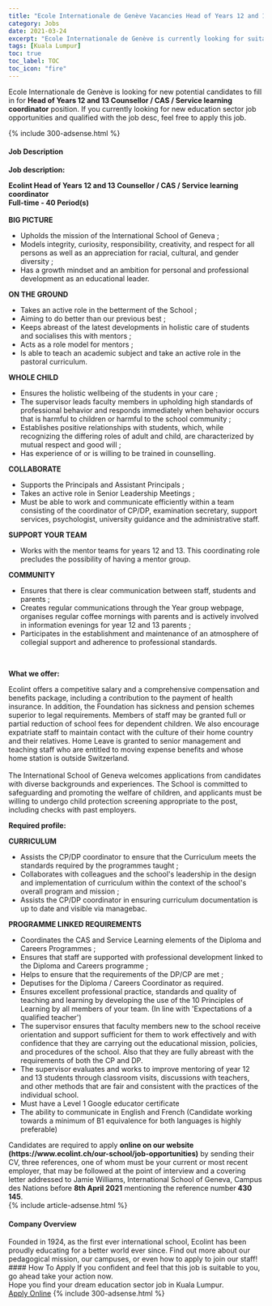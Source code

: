 ```yaml
---
title: "Ecole Internationale de Genève Vacancies Head of Years 12 and 13 Counsellor / CAS / Service learning coordinator" 
category: Jobs 
date: 2021-03-24 
excerpt: "Ecole Internationale de Genève is currently looking for suitable person to fill in the Head of Years 12 and 13 Counsellor / CAS / Service learning coordinator which positioned at Kuala Lumpur" 
tags: [Kuala Lumpur] 
toc: true 
toc_label: TOC 
toc_icon: "fire" 
--- 
```


<p>Ecole Internationale de Genève is looking for new potential candidates to fill in for <b>Head of Years 12 and 13 Counsellor / CAS / Service learning coordinator</b> position. If you currently looking for new education sector job opportunities and qualified with the job desc, feel free to apply this job.
</p>{% include 300-adsense.html %} 
<div><div><h4>Job Description</h4></div><div><div><span><div><p><b>Job description:</b></p><p><b>Ecolint Head of Years 12 and 13 Counsellor / CAS / Service learning coordinator<br>Full-time - 40 Period(s)</b><br><br><b>BIG PICTURE</b><br></p><ul><li>Upholds the mission of the International School of Geneva ;</li><li>Models integrity, curiosity, responsibility, creativity, and respect for all persons as well as an appreciation for racial, cultural, and gender diversity ;</li><li>Has a growth mindset and an ambition for personal and professional development as an educational leader.</li></ul><b>ON THE GROUND</b><br><ul><li>Takes an active role in the betterment of the School ;</li><li>Aiming to do better than our previous best ;</li><li>Keeps abreast of the latest developments in holistic care of students and socialises this with mentors ;</li><li>Acts as a role model for mentors ;</li><li>Is able to teach an academic subject and take an active role in the pastoral curriculum.</li></ul><b>WHOLE CHILD</b><br><ul><li>Ensures the holistic wellbeing of the students in your care ;</li><li>The supervisor leads faculty members in upholding high standards of professional behavior and responds immediately when behavior occurs that is harmful to children or harmful to the school community ;</li><li>Establishes positive relationships with students, which, while recognizing the differing roles of adult and child, are characterized by mutual respect and good will ;</li><li>Has experience of or is willing to be trained in counselling.</li></ul><b>COLLABORATE</b><br><ul><li>Supports the Principals and Assistant Principals ;</li><li>Takes an active role in Senior Leadership Meetings ;</li><li>Must be able to work and communicate efficiently within a team consisting of the coordinator of CP/DP, examination secretary, support services, psychologist, university guidance and the administrative staff.</li></ul><b>SUPPORT YOUR TEAM</b><br><ul><li>Works with the mentor teams for years 12 and 13. This coordinating role precludes the possibility of having a mentor group.</li></ul><b>COMMUNITY</b><br><ul><li>Ensures that there is clear communication between staff, students and parents ;</li><li>Creates regular communications through the Year group webpage, organises regular coffee mornings with parents and is actively involved in information evenings for year 12 and 13 parents ;</li><li>Participates in the establishment and maintenance of an atmosphere of collegial support and adherence to professional standards.</li></ul><br><p><b>What we offer:</b></p><p>Ecolint offers a competitive salary and a comprehensive compensation and benefits package, including a contribution to the payment of health insurance. In addition, the Foundation has sickness and pension schemes superior to legal requirements. Members of staff may be granted full or partial reduction of school fees for dependent children. We also encourage expatriate staff to maintain contact with the culture of their home country and their relatives. Home Leave is granted to senior management and teaching staff who are entitled to moving expense benefits and whose home station is outside Switzerland.<br><br>The International School of Geneva welcomes applications from candidates with diverse backgrounds and experiences. The School is committed to safeguarding and promoting the welfare of children, and applicants must be willing to undergo child protection screening appropriate to the post, including checks with past employers.</p><p><b>Required profile:</b></p><p><b>CURRICULUM</b><br></p><ul><li>Assists the CP/DP coordinator to ensure that the Curriculum meets the standards required by the programmes taught ;</li><li>Collaborates with colleagues and the school's leadership in the design and implementation of curriculum within the context of the school's overall program and mission ;</li><li>Assists the CP/DP coordinator in ensuring curriculum documentation is up to date and visible via managebac.</li></ul><b>PROGRAMME LINKED REQUIREMENTS</b><br><ul><li>Coordinates the CAS and Service Learning elements of the Diploma and Careers Programmes ;</li><li>Ensures that staff are supported with professional development linked to the Diploma and Careers programme ;</li><li>Helps to ensure that the requirements of the DP/CP are met ;</li><li>Deputises for the Diploma / Careers Coordinator as required.</li><li>Ensures excellent professional practice, standards and quality of teaching and learning by developing the use of the 10 Principles of Learning by all members of your team. (In line with 'Expectations of a qualified teacher')</li><li>The supervisor ensures that faculty members new to the school receive orientation and support sufficient for them to work effectively and with confidence that they are carrying out the educational mission, policies, and procedures of the school. Also that they are fully abreast with the requirements of both the CP and DP.</li><li>The supervisor evaluates and works to improve mentoring of year 12 and 13 students through classroom visits, discussions with teachers, and other methods that are fair and consistent with the practices of the individual school.</li><li>Must have a Level 1 Google educator certificate</li><li>The ability to communicate in English and French (Candidate working towards a minimum of B1 equivalence for both languages is highly preferable)</li></ul>Candidates are required to apply <b>online</b><b> on our website (https://www.ecolint.ch/our-school/job-opportunities)</b> by sending their CV, three references, one of whom must be your current or most recent employer, that may be followed at the point of interview and a covering letter addressed to Jamie Williams, International School of Geneva, Campus des Nations before <b>8th April 2021</b> mentioning the reference number<b> 430 145</b>.</div></span></div></div></div> 
{% include article-adsense.html %} 
<div><div><h4>Company Overview</h4></div><div><div><span><div><div>
	Founded in 1924, as the first ever international school, Ecolint has been proudly educating for a better world ever since. Find out more about our pedagogical mission, our campuses, or even how to apply to join our staff!</div></div></span></div></div></div> 
#### How To Apply 
If you confident and feel that this job is suitable to you, go ahead take your action now. <br/> 
Hope you find your dream education sector job in Kuala Lumpur. <br/> 
<a href="https://www.jobstreet.com.my/en/job/head-of-years-12-and-13-counsellor-cas-service-learning-coordinator-4516110?jobId=jobstreet-my-job-4516110" class="btn btn--info" target="_blank" rel="nofollow noopenner">Apply Online</a> 
{% include 300-adsense.html %} 